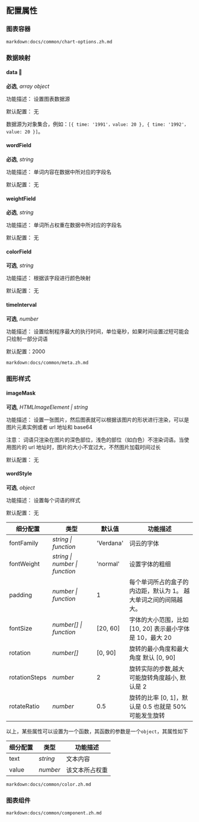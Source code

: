 ## 配置属性

### 图表容器

`markdown:docs/common/chart-options.zh.md`

### 数据映射

#### data 📌

**必选**, _array object_

功能描述： 设置图表数据源

默认配置： 无

数据源为对象集合，例如：`[{ time: '1991'，value: 20 }, { time: '1992'，value: 20 }]`。

#### wordField

**必选**, _string_

功能描述： 单词内容在数据中所对应的字段名

默认配置： 无

#### weightField

**必选**, _string_

功能描述： 单词所占权重在数据中所对应的字段名

默认配置： 无

#### colorField

**可选**, _string_

功能描述： 根据该字段进行颜色映射

默认配置： 无

#### timeInterval

**可选**, _number_

功能描述： 设置绘制程序最大的执行时间，单位毫秒，如果时间设置过短可能会只绘制一部分词语

默认配置：2000

`markdown:docs/common/meta.zh.md`

### 图形样式

#### imageMask

**可选**, _HTMLImageElement \| string_

功能描述： 设置一张图片，然后图表就可以根据该图片的形状进行渲染，可以是图片元素实例或者 url 地址和 base64

注意： 词语只渲染在图片的深色部位，浅色的部位（如白色）不渲染词语。当使用图片的 url 地址时，图片的大小不宜过大，不然图片加载时间过长

默认配置： 无

#### wordStyle

**可选**, _object_

功能描述： 设置每个词语的样式

默认配置： 无

| 细分配置      | 类型                           | 默认值    | 功能描述                                                        |
| ------------- | ------------------------------ | --------- | --------------------------------------------------------------- |
| fontFamily    | _string \| function_           | 'Verdana' | 词云的字体                                                      |
| fontWeight    | _string \| number \| function_ | 'normal'  | 设置字体的粗细                                                  |
| padding       | _number \| function_           | 1         | 每个单词所占的盒子的内边距，默认为 1。 越大单词之间的间隔越大。 |
| fontSize      | _number[] \| function_         | [20, 60]  | 字体的大小范围，比如 [10, 20] 表示最小字体是 10，最大 20        |
| rotation      | _number[]_                     | [0, 90]   | 旋转的最小角度和最大角度 默认 [0, 90]                           |
| rotationSteps | _number_                       | 2         | 旋转实际的步数,越大可能旋转角度越小, 默认是 2                   |
| rotateRatio   | _number_                       | 0.5       | 旋转的比率 [0, 1]，默认是 0.5 也就是 50%可能发生旋转            |

以上，某些属性可以设置为一个函数，其函数的参数是一个`object`，其属性如下

| 细分配置 | 类型                                | 功能描述                                             |
| -------- | ----------------------------------- | ---------------------------------------------------- |
| text     | _string_                            | 文本内容                                             |
| value    | _number_                            | 该文本所占权重                                       |

`markdown:docs/common/color.zh.md`

### 图表组件

`markdown:docs/common/component.zh.md`
